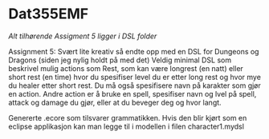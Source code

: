 # Dat355EMF
*Alt tilhørende Assigment 5 ligger i DSL folder*

Assignment 5: Svært lite kreativ så endte opp med en DSL for Dungeons og Dragons (siden jeg nylig holdt på med det) Veldig minimal DSL som beskrivel mulig actions
som Rest, som kan være longrest (en natt) eller short rest (en time) hvor du spesifiser level du er etter long rest og hvor mye du healer etter short rest. Du må 
også spesifisere navn på karakter som gjør en action. Andre action er å bruke en spell, spesifiser navn og lvel på spell, attack og damage du gjør, eller 
at du beveger deg og hvor langt. 

Genererte .ecore som tilsvarer grammatikken. Hvis den blir kjørt som en eclipse applikasjon kan man legge til i modellen i filen character1.mydsl


